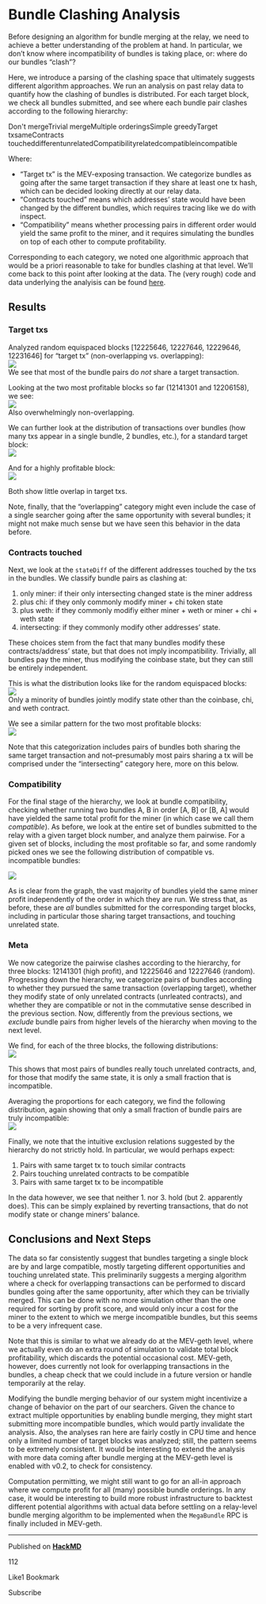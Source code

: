 # Bundle Clashing Analysis

Before designing an algorithm for bundle merging at the relay, we need
to achieve a better understanding of the problem at hand. In particular,
we don’t know where incompatibility of bundles is taking place, or:
where do our bundles “clash”?

Here, we introduce a parsing of the clashing space that ultimately
suggests different algorithm approaches. We run an analysis on past
relay data to quantify how the clashing of bundles is distributed. For
each target block, we check all bundles submitted, and see where each
bundle pair clashes according to the following hierarchy:

Don't mergeTrivial mergeMultiple orderingsSimple greedyTarget
txsameContracts
toucheddifferentunrelatedCompatibilityrelatedcompatibleincompatible

Where:

-   “Target tx” is the MEV-exposing transaction. We categorize bundles
    as going after the same target transaction if they share at least
    one tx hash, which can be decided looking directly at our relay
    data.
-   “Contracts touched” means which addresses’ state would have been
    changed by the different bundles, which requires tracing like we do
    with inspect.
-   “Compatibility” means whether processing pairs in different order
    would yield the same profit to the miner, and it requires simulating
    the bundles on top of each other to compute profitability.

Corresponding to each category, we noted one algorithmic approach that
would be a priori reasonable to take for bundles clashing at that level.
We’ll come back to this point after looking at the data. The (very
rough) code and data underlying the analyisis can be found
[here](https://github.com/flashbots/bundle-clashing-analysis).

## [](https://hackmd.io/@flashbots/Hkd8iBP8u#Results "Results")Results

### [](https://hackmd.io/@flashbots/Hkd8iBP8u#Target-txs "Target-txs")Target txs

Analyzed random equispaced blocks [12225646, 12227646, 12229646,
12231646] for “target tx” (non-overlapping vs. overlapping):  
![](https://hackmd.io/_uploads/Hk76wNo8_.png)  
We see that most of the bundle pairs do _not_ share a target
transaction.

Looking at the two most profitable blocks so far (12141301 and
12206158), we see:  
![](https://hackmd.io/_uploads/BkKJCcsId.png)  
Also overwhelmingly non-overlapping.

We can further look at the distribution of transactions over bundles
(how many txs appear in a single bundle, 2 bundles, etc.), for a
standard target block:  
![](https://hackmd.io/_uploads/SkAG_HnId.png)

And for a highly profitable block:  
![](https://hackmd.io/_uploads/Hkf-DLnLO.png)

Both show little overlap in target txs.

Note, finally, that the “overlapping” category might even include the
case of a single searcher going after the same opportunity with several
bundles; it might not make much sense but we have seen this behavior in
the data before.

### [](https://hackmd.io/@flashbots/Hkd8iBP8u#Contracts-touched "Contracts-touched")Contracts touched

Next, we look at the `stateDiff` of the different addresses touched by
the txs in the bundles. We classify bundle pairs as clashing at:

1.  only miner: if their only intersecting changed state is the miner
    address
2.  plus chi: if they only commonly modify miner + chi token state
3.  plus weth: if they commonly modifiy either miner + weth or miner +
    chi + weth state
4.  intersecting: if they commonly modify other addresses’ state.

These choices stem from the fact that many bundles modify these
contracts/address’ state, but that does not imply incompatibility.
Trivially, all bundles pay the miner, thus modifying the coinbase state,
but they can still be entirely independent.

This is what the distribution looks like for the random equispaced
blocks:  
![](https://hackmd.io/_uploads/SkSevuPP_.png)  
Only a minority of bundles jointly modify state other than the coinbase,
chi, and weth contract.

We see a similar pattern for the two most profitable blocks:  
![](https://hackmd.io/_uploads/B1RpTzywd.png)

Note that this categorization includes pairs of bundles both sharing the
same target transaction and not–presumably most pairs sharing a tx will
be comprised under the “intersecting” category here, more on this below.

### [](https://hackmd.io/@flashbots/Hkd8iBP8u#Compatibility "Compatibility")Compatibility

For the final stage of the hierarchy, we look at bundle compatibility,
checking whether running two bundles A, B in order [A, B] or [B, A]
would have yielded the same total profit for the miner (in which case we
call them _compatible_). As before, we look at the entire set of bundles
submitted to the relay with a given target block number, and analyze
them pairwise. For a given set of blocks, including the most profitable
so far, and some randomly picked ones we see the following distribution
of compatible vs. incompatible bundles:

![](https://hackmd.io/_uploads/Sy-bSLHFu.png)

As is clear from the graph, the vast majority of bundles yield the same
miner profit independently of the order in which they are run. We stress
that, as before, these are _all_ bundles submitted for the corresponding
target blocks, including in particular those sharing target
transactions, and touching unrelated state.

### [](https://hackmd.io/@flashbots/Hkd8iBP8u#Meta "Meta")Meta

We now categorize the pairwise clashes according to the hierarchy, for
three blocks: 12141301 (high profit), and 12225646 and 12227646
(random). Progressing down the hierarchy, we categorize pairs of bundles
according to whether they pursued the same transaction (overlapping
target), whether they modify state of only unrelated contracts
(unrleated contracts), and whether they are compatible or not in the
commutative sense described in the previous section. Now, differently
from the previous sections, we _exclude_ bundle pairs from higher levels
of the hierarchy when moving to the next level.

We find, for each of the three blocks, the following distributions:  
![](https://hackmd.io/_uploads/rypd4cSFu.png)

This shows that most pairs of bundles really touch unrelated contracts,
and, for those that modify the same state, it is only a small fraction
that is incompatible.

Averaging the proportions for each category, we find the following
distribution, again showing that only a small fraction of bundle pairs
are truly incompatible:  
![](https://hackmd.io/_uploads/H1UFSjBKd.png)

Finally, we note that the intuitive exclusion relations suggested by the
hierarchy do not strictly hold. In particular, we would perhaps expect:

1.  Pairs with same target tx to touch similar contracts
2.  Pairs touching unrelated contracts to be compatible
3.  Pairs with same target tx to be incompatible

In the data however, we see that neither 1. nor 3. hold (but 2.
apparently does). This can be simply explained by reverting
transactions, that do not modify state or change miners’ balance.

## [](https://hackmd.io/@flashbots/Hkd8iBP8u#Conclusions-and-Next-Steps "Conclusions-and-Next-Steps")Conclusions and Next Steps

The data so far consistently suggest that bundles targeting a single
block are by and large compatible, mostly targeting different
opportunities and touching unrelated state. This preliminarily suggests
a merging algorithm where a check for overlapping transactions can be
performed to discard bundles going after the same opportunity, after
which they can be trivially merged. This can be done with no more
simulation other than the one required for sorting by profit score, and
would only incur a cost for the miner to the extent to which we merge
incompatible bundles, but this seems to be a very infrequent case.

Note that this is similar to what we already do at the MEV-geth level,
where we actually even do an extra round of simulation to validate total
block profitability, which discards the potential occasional cost.
MEV-geth, however, does currently not look for overlapping transactions
in the bundles, a cheap check that we could include in a future version
or handle temporarily at the relay.

Modifying the bundle merging behavior of our system might incentivize a
change of behavior on the part of our searchers. Given the chance to
extract multiple opportunities by enabling bundle merging, they might
start submitting more incompatible bundles, which would partly
invalidate the analysis. Also, the analyses ran here are fairly costly
in CPU time and hence only a limited number of target blocks was
analyzed; still, the pattern seems to be extremely consistent. It would
be interesting to extend the analysis with more data coming after bundle
merging at the MEV-geth level is enabled with v0.2, to check for
consistency.

Computation permitting, we might still want to go for an all-in approach
where we compute profit for all (many) possible bundle orderings. In any
case, it would be interesting to build more robust infrastructure to
backtest different potential algorithms with actual data before settling
on a relay-level bundle merging algorithm to be implemented when the
`MegaBundle` RPC is finally included in MEV-geth.

---

Published on **[HackMD](https://hackmd.io/)**

112

Like1 Bookmark

Subscribe
